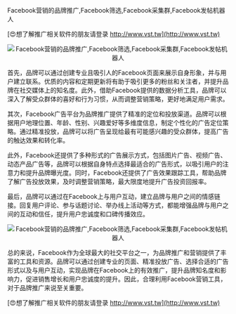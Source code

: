 Facebook营销的品牌推广,Facebook筛选,Facebook采集群,Facebook发帖机器人

[😍想了解推广相关软件的朋友请登录 http://www.vst.tw](http://www.vst.tw)

 <center><img src="https://vst.tw/MP4/tuiguang/png/6.png" alt="Facebook营销的品牌推广,Facebook筛选,Facebook采集群,Facebook发帖机器人"></center>

首先，品牌可以通过创建专业且吸引人的Facebook页面来展示自身形象，并与用户建立联系。优质的内容和定期更新将有助于吸引更多的粉丝和关注者，并提升品牌在社交媒体上的知名度。此外，借助Facebook提供的数据分析工具，品牌可以深入了解受众群体的喜好和行为习惯，从而调整营销策略，更好地满足用户需求。

其次，Facebook广告平台为品牌推广提供了精准的定位和投放渠道。品牌可以根据用户地理位置、年龄、性别、兴趣爱好等多维度信息，制定个性化的广告定位策略。通过精准投放，品牌可以将广告呈现给最有可能感兴趣的受众群体，提高广告的触达效果和转化率。

此外，Facebook还提供了多种形式的广告展示方式，包括图片广告、视频广告、动态产品广告等，品牌可以根据自身特点选择最适合的广告形式，以吸引用户的注意力和提升品牌曝光度。同时，Facebook还提供了广告效果跟踪工具，帮助品牌了解广告投放效果，及时调整营销策略，最大限度地提升广告投资回报率。

最后，品牌可以通过在Facebook上与用户互动，建立品牌与用户之间的情感链接。回复用户评论、参与话题讨论、举办线上活动等方式，都能增强品牌与用户之间的互动和信任，提升用户忠诚度和口碑传播效应。

 <center><img src="https://vst.tw/MP4/tuiguang/png/0.png" alt="Facebook营销的品牌推广,Facebook筛选,Facebook采集群,Facebook发帖机器人"></center>

总的来说，Facebook作为全球最大的社交平台之一，为品牌推广和营销提供了丰富的工具和资源。品牌可以通过创建专业的页面、精准投放广告、选择合适的广告形式以及与用户互动，实现品牌在Facebook上的有效推广，提升品牌知名度和影响力，促进销售增长和用户忠诚度的提升。因此，合理利用Facebook营销工具，对于品牌推广来说至关重要。

[😍想了解推广相关软件的朋友请登录 http://www.vst.tw](http://www.vst.tw)



